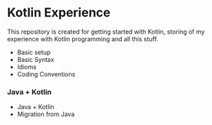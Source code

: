 # Kotlin Experience

This repository is created for getting started with Kotlin, storing of my experience with Kotlin programming and all this stuff.

* Basic setup
* Basic Syntax
* Idioms
* Coding Conventions

### Java + Kotlin

* Java + Kotlin
* Migration from Java
